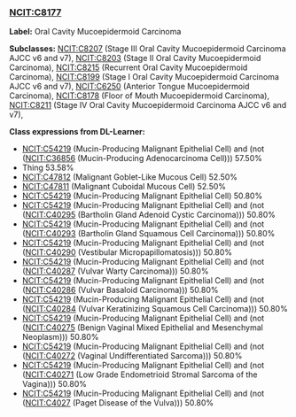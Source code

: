 
### [NCIT:C8177](http://purl.obolibrary.org/obo/NCIT_C8177)
**Label:** Oral Cavity Mucoepidermoid Carcinoma

**Subclasses:** [NCIT:C8207](http://purl.obolibrary.org/obo/NCIT_C8207) (Stage III Oral Cavity Mucoepidermoid Carcinoma AJCC v6 and v7), [NCIT:C8203](http://purl.obolibrary.org/obo/NCIT_C8203) (Stage II Oral Cavity Mucoepidermoid Carcinoma), [NCIT:C8215](http://purl.obolibrary.org/obo/NCIT_C8215) (Recurrent Oral Cavity Mucoepidermoid Carcinoma), [NCIT:C8199](http://purl.obolibrary.org/obo/NCIT_C8199) (Stage I Oral Cavity Mucoepidermoid Carcinoma AJCC v6 and v7), [NCIT:C6250](http://purl.obolibrary.org/obo/NCIT_C6250) (Anterior Tongue Mucoepidermoid Carcinoma), [NCIT:C8178](http://purl.obolibrary.org/obo/NCIT_C8178) (Floor of Mouth Mucoepidermoid Carcinoma), [NCIT:C8211](http://purl.obolibrary.org/obo/NCIT_C8211) (Stage IV Oral Cavity Mucoepidermoid Carcinoma AJCC v6 and v7), 

**Class expressions from DL-Learner:**

- [NCIT:C54219](http://purl.obolibrary.org/obo/NCIT_C54219) (Mucin-Producing Malignant Epithelial Cell) and (not ([NCIT:C36856](http://purl.obolibrary.org/obo/NCIT_C36856) (Mucin-Producing Adenocarcinoma Cell))) 57.50%
- Thing 53.58%
- [NCIT:C47812](http://purl.obolibrary.org/obo/NCIT_C47812) (Malignant Goblet-Like Mucous Cell) 52.50%
- [NCIT:C47811](http://purl.obolibrary.org/obo/NCIT_C47811) (Malignant Cuboidal Mucous Cell) 52.50%
- [NCIT:C54219](http://purl.obolibrary.org/obo/NCIT_C54219) (Mucin-Producing Malignant Epithelial Cell) 50.80%
- [NCIT:C54219](http://purl.obolibrary.org/obo/NCIT_C54219) (Mucin-Producing Malignant Epithelial Cell) and (not ([NCIT:C40295](http://purl.obolibrary.org/obo/NCIT_C40295) (Bartholin Gland Adenoid Cystic Carcinoma))) 50.80%
- [NCIT:C54219](http://purl.obolibrary.org/obo/NCIT_C54219) (Mucin-Producing Malignant Epithelial Cell) and (not ([NCIT:C40293](http://purl.obolibrary.org/obo/NCIT_C40293) (Bartholin Gland Squamous Cell Carcinoma))) 50.80%
- [NCIT:C54219](http://purl.obolibrary.org/obo/NCIT_C54219) (Mucin-Producing Malignant Epithelial Cell) and (not ([NCIT:C40290](http://purl.obolibrary.org/obo/NCIT_C40290) (Vestibular Micropapillomatosis))) 50.80%
- [NCIT:C54219](http://purl.obolibrary.org/obo/NCIT_C54219) (Mucin-Producing Malignant Epithelial Cell) and (not ([NCIT:C40287](http://purl.obolibrary.org/obo/NCIT_C40287) (Vulvar Warty Carcinoma))) 50.80%
- [NCIT:C54219](http://purl.obolibrary.org/obo/NCIT_C54219) (Mucin-Producing Malignant Epithelial Cell) and (not ([NCIT:C40286](http://purl.obolibrary.org/obo/NCIT_C40286) (Vulvar Basaloid Carcinoma))) 50.80%
- [NCIT:C54219](http://purl.obolibrary.org/obo/NCIT_C54219) (Mucin-Producing Malignant Epithelial Cell) and (not ([NCIT:C40284](http://purl.obolibrary.org/obo/NCIT_C40284) (Vulvar Keratinizing Squamous Cell Carcinoma))) 50.80%
- [NCIT:C54219](http://purl.obolibrary.org/obo/NCIT_C54219) (Mucin-Producing Malignant Epithelial Cell) and (not ([NCIT:C40275](http://purl.obolibrary.org/obo/NCIT_C40275) (Benign Vaginal Mixed Epithelial and Mesenchymal Neoplasm))) 50.80%
- [NCIT:C54219](http://purl.obolibrary.org/obo/NCIT_C54219) (Mucin-Producing Malignant Epithelial Cell) and (not ([NCIT:C40272](http://purl.obolibrary.org/obo/NCIT_C40272) (Vaginal Undifferentiated Sarcoma))) 50.80%
- [NCIT:C54219](http://purl.obolibrary.org/obo/NCIT_C54219) (Mucin-Producing Malignant Epithelial Cell) and (not ([NCIT:C40271](http://purl.obolibrary.org/obo/NCIT_C40271) (Low Grade Endometrioid Stromal Sarcoma of the Vagina))) 50.80%
- [NCIT:C54219](http://purl.obolibrary.org/obo/NCIT_C54219) (Mucin-Producing Malignant Epithelial Cell) and (not ([NCIT:C4027](http://purl.obolibrary.org/obo/NCIT_C4027) (Paget Disease of the Vulva))) 50.80%


